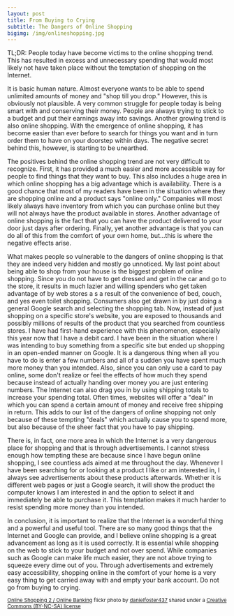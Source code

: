 ```yaml
---
layout: post
title: From Buying to Crying
subtitle: The Dangers of Online Shopping
bigimg: /img/onlineshopping.jpg
---
```

TL;DR: People today have become victims to the online shopping trend. This has resulted in excess and unnecessary spending that would most likely not have taken place without the temptation of shopping on the Internet.

It is basic human nature. Almost everyone wants to be able to spend unlimited amounts of money and "shop till you drop." However, this is obviously not plausible. A very common struggle for people today is being smart with and conserving their money. People are always trying to stick to a budget and put their earnings away into savings. Another growing trend is also online shopping. With the emergence of online shopping, it has become easier than ever before to search for things you want and in turn order them to have on your doorstep within days. The negative secret behind this, however, is starting to be unearthed.

The positives behind the online shopping trend are not very difficult to recognize. First, it has provided a much easier and more accessible way for people to find things that they want to buy. This also includes a huge area in which online shopping has a big advantage which is availability. There is a good chance that most of my readers have been in the situation where they are shopping online and a product says "online only." Companies will most likely always have inventory from which you can purchase online but they will not always have the product available in stores. Another advantage of online shopping is the fact that you can have the product delivered to your door just days after ordering. Finally, yet another advantage is that you can do all of this from the comfort of your own home, but...this is where the negative effects arise.

What makes people so vulnerable to the dangers of online shopping is that they are indeed very hidden and mostly go unnoticed. My last point about being able to shop from your house is the biggest problem of online shopping. Since you do not have to get dressed and get in the car and go to the store, it results in much lazier and willing spenders who get taken advantage of by web stores a s a result of the convenience of bed, couch, and yes even toilet shopping. Consumers also get drawn in by just doing a general Google search and selecting the shopping tab. Now, instead of just shopping on a specific store's website, you are exposed to thousands and possibly millions of results of the product that you searched from countless stores. I have had first-hand experience with this phenomenon, especially this year now that I have a debit card. I have been in the situation where I was intending to buy something from a specific site but ended up shopping in an open-ended manner on Google. It is a dangerous thing when all you have to do is enter a few numbers and all of a sudden you have spent much more money than you intended. Also, since you can only use a card to pay online, some don't realize or feel the effects of how much they spend because instead of actually handing over money you are just entering numbers. The Internet can also drag you in by using shipping totals to increase your spending total. Often times, websites will offer a "deal" in which you can spend a certain amount of money and receive free shipping in return. This adds to our list of the dangers of online shopping not only because of these tempting "deals" which actually cause you to spend more, but also because of the sheer fact that you have to pay shipping.

There is, in fact, one more area in which the Internet is a very dangerous place for shopping and that is through advertisements. I cannot stress enough how tempting these are because since I have begun online shopping, I see countless ads aimed at me throughout the day. Whenever I have been searching for or looking at a product I like or am interested in, I always see advertisements about these products afterwards. Whether it is different web pages or just a Google search, it will show the product the computer knows I am interested in and the option to select it and immediately be able to purchase it. This temptation makes it much harder to resist spending more money than you intended.

In conclusion, it is important to realize that the Internet is a wonderful thing and a powerful and useful tool. There are so many good things that the Internet and Google can provide, and I believe online shopping is a great advancement as long as it is used correctly. It is essential while shopping on the web to stick to your budget and not over spend. While companies such as Google can make life much easier, they are not above trying to squeeze every dime out of you. Through advertisements and extremely easy accessibility, shopping online in the comfort of your home is a very easy thing to get carried away with and empty your bank account. Do not go from buying to crying.

<small> <a title="Online Shopping 2 / Online Banking" href="https://flickr.com/photos/danielfoster/14399012925">Online Shopping 2 / Online Banking</a> flickr photo by <a href="https://flickr.com/people/danielfoster">danielfoster437</a> shared under a <a href="https://creativecommons.org/licenses/by-nc-sa/2.0/">Creative Commons (BY-NC-SA) license</a> </small>
